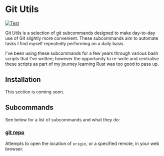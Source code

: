 # Git Utils
[![Test](https://github.com/WsCandy/git-utils/actions/workflows/rust.yml/badge.svg)](https://github.com/WsCandy/git-utils/actions/workflows/rust.yml)

Git Utils is a selection of git subcommands designed to make day-to-day use of Git slightly more convenient. These subcommands aim to automate tasks I find myself repeatedly performing on a daily basis.

I've been using these subcommands for a few years through various bash scripts that I've written; however the opportunity to re-write and centralise these scripts as part of my journey learning Rust was too good to pass up.

## Installation
This section is coming soon.

## Subcommands
See below for a list of subcommands and what they do:

### [git repo](git-repo)
Attempts to open the location of `origin`, or a specified remote, in your web browser.